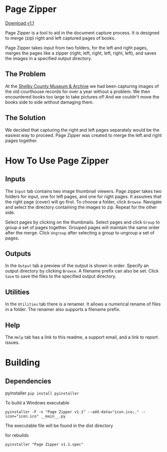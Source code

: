 # Page Zipper
[Download v1.1](https://github.com/natecraddock/page-zipper/releases/download/v1.1/Page.Zipper.v1.1.exe)

Page Zipper is a tool to aid in the document capture process. It is designed to merge (zip) right and left captured pages of books.

Page Zipper takes input from two folders, for the left and right pages, merges the pages like a zipper (right, left, right, left, right, left), and saves the images in a specified output directory.

## The Problem
At the [Shelby County Museum & Archive](https://shelbycountymuseum.com) we had been capturing images of the old courthouse records for over a year without a problem. We then encountered books too large to take pictures of! And we couldn't move the books side to side without damaging them.

## The Solution
We decided that capturing the right and left pages separately would be the easiest way to proceed. Page Zipper was created to merge the left and right pages together.

# How To Use Page Zipper
## Inputs
The `Input` tab contains two image thumbnail viewers. Page zipper takes two folders for input, one for left pages, and one for right pages. It assumes that the right page (cover) will go first.
To choose a folder, click `Browse`. Navigate and select the directory containing the images to zip. Repeat for the other side.

Select pages by clicking on the thumbnails. Select pages and click `Group` to group a set of pages together. Grouped pages will maintain the same order after the merge.
Click `Ungroup` after selecting a group to ungroup a set of pages.

## Outputs
In the `Output` tab a preview of the output is shown in order.
Specify an output directory by clicking `Browse`. A filename prefix can also be set. Click `Save` to save the files to the specified output directory.

## Utilities
In the `Utilities` tab there is a renamer. It allows a numerical rename of files in a folder.
The renamer also supports a filename prefix.

## Help
The `Help` tab has a link to this readme, a support email, and a link to report issues.

# Building
## Dependencies
pyinstaller
`pip install pyinstaller`

To build a Windows executable

`pyinstaller -F -n "Page Zipper v1.1" --add-data="icon.ico;." --icon="icon.ico" __main__.py`

The executable file will be found in the dist directory

for rebuilds

`pyinstaller "Page Zipper v1.1.spec"` 

